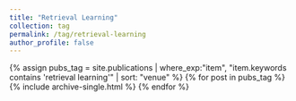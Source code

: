 ```yaml
---
title: "Retrieval Learning"
collection: tag
permalink: /tag/retrieval-learning
author_profile: false
---
```

{% assign pubs_tag = site.publications | where_exp:"item", "item.keywords contains 'retrieval learning'" | sort: "venue" %}
{% for post in pubs_tag %}
  {% include archive-single.html %}
{% endfor %}